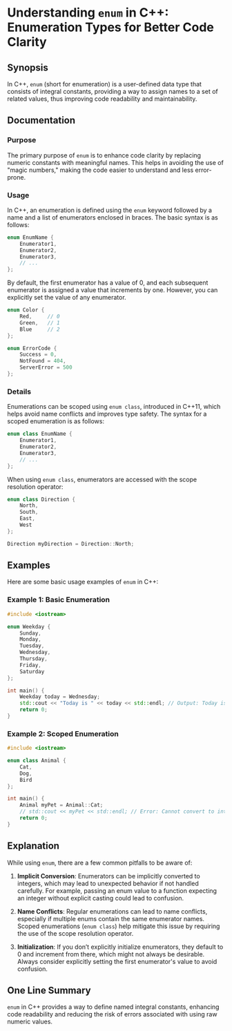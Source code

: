 <!--
Meta Description: # Understanding `enum` in C++: Enumeration Types for Better Code Clarity ## Synopsis In C++, `enum` (short for enumeration) is a user-defined data typ...
Meta Keywords: enum, enumeration, cpp, class, code
-->

# Understanding `enum` in C++: Enumeration Types for Better Code Clarity

## Synopsis
In C++, `enum` (short for enumeration) is a user-defined data type that consists of integral constants, providing a way to assign names to a set of related values, thus improving code readability and maintainability.

## Documentation
### Purpose
The primary purpose of `enum` is to enhance code clarity by replacing numeric constants with meaningful names. This helps in avoiding the use of "magic numbers," making the code easier to understand and less error-prone.

### Usage
In C++, an enumeration is defined using the `enum` keyword followed by a name and a list of enumerators enclosed in braces. The basic syntax is as follows:

```cpp
enum EnumName {
    Enumerator1,
    Enumerator2,
    Enumerator3,
    // ...
};
```

By default, the first enumerator has a value of 0, and each subsequent enumerator is assigned a value that increments by one. However, you can explicitly set the value of any enumerator. 

```cpp
enum Color {
    Red,     // 0
    Green,   // 1
    Blue     // 2
};

enum ErrorCode {
    Success = 0,
    NotFound = 404,
    ServerError = 500
};
```

### Details
Enumerations can be scoped using `enum class`, introduced in C++11, which helps avoid name conflicts and improves type safety. The syntax for a scoped enumeration is as follows:

```cpp
enum class EnumName {
    Enumerator1,
    Enumerator2,
    Enumerator3,
    // ...
};
```

When using `enum class`, enumerators are accessed with the scope resolution operator:

```cpp
enum class Direction {
    North,
    South,
    East,
    West
};

Direction myDirection = Direction::North;
```

## Examples
Here are some basic usage examples of `enum` in C++:

### Example 1: Basic Enumeration
```cpp
#include <iostream>

enum Weekday {
    Sunday,
    Monday,
    Tuesday,
    Wednesday,
    Thursday,
    Friday,
    Saturday
};

int main() {
    Weekday today = Wednesday;
    std::cout << "Today is " << today << std::endl; // Output: Today is 3
    return 0;
}
```

### Example 2: Scoped Enumeration
```cpp
#include <iostream>

enum class Animal {
    Cat,
    Dog,
    Bird
};

int main() {
    Animal myPet = Animal::Cat;
    // std::cout << myPet << std::endl; // Error: Cannot convert to int without cast
    return 0;
}
```

## Explanation
While using `enum`, there are a few common pitfalls to be aware of:

1. **Implicit Conversion**: Enumerators can be implicitly converted to integers, which may lead to unexpected behavior if not handled carefully. For example, passing an enum value to a function expecting an integer without explicit casting could lead to confusion.

2. **Name Conflicts**: Regular enumerations can lead to name conflicts, especially if multiple enums contain the same enumerator names. Scoped enumerations (`enum class`) help mitigate this issue by requiring the use of the scope resolution operator.

3. **Initialization**: If you don’t explicitly initialize enumerators, they default to 0 and increment from there, which might not always be desirable. Always consider explicitly setting the first enumerator's value to avoid confusion.

## One Line Summary
`enum` in C++ provides a way to define named integral constants, enhancing code readability and reducing the risk of errors associated with using raw numeric values.